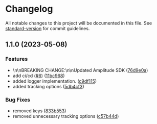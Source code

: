 # Changelog

All notable changes to this project will be documented in this file. See [standard-version](https://github.com/conventional-changelog/standard-version) for commit guidelines.

## 1.1.0 (2023-05-08)


### Features

* \n\nBREAKING CHANGE:\n\nUpdated Amplitude SDK ([76d9e0a](https://github.com/rudderlabs/rudder-integration-amplitude-android/commit/76d9e0ae65176b69762feeea3930c13ff2c10341))
* add ci/cd ([#6](https://github.com/rudderlabs/rudder-integration-amplitude-android/issues/6)) ([11bc968](https://github.com/rudderlabs/rudder-integration-amplitude-android/commit/11bc96835c69aa63c1bd9be4f4bea7b837dc978d))
* added logger implementation. ([c9df115](https://github.com/rudderlabs/rudder-integration-amplitude-android/commit/c9df115815fe99dc8f8f09c0eff5cce895f8ea47))
* added tracking options ([5db4cf3](https://github.com/rudderlabs/rudder-integration-amplitude-android/commit/5db4cf324c0b3d1181d971f53c54e1ef578b67cc))


### Bug Fixes

* removed keys ([833b553](https://github.com/rudderlabs/rudder-integration-amplitude-android/commit/833b553b2150d4dfb80ef1e32cad83fb4c0c65a0))
* removed unnecessary tracking options ([c57b44d](https://github.com/rudderlabs/rudder-integration-amplitude-android/commit/c57b44deade70ae1a1c6b8b042776b13d17129ef))
